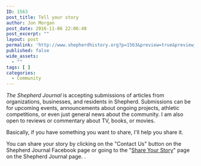 ```yaml
---
ID: 1563
post_title: Tell your story
author: Jon Morgan
post_date: 2016-11-06 22:06:48
post_excerpt: ""
layout: post
permalink: 'http://www.shepherdhistory.org?p=1563&preview=true&preview_id=1563'
published: false
wide_assets:
  - ""
tags: [ ]
categories:
  - Community
---
```

<em>The Shepherd Journal</em> is accepting submissions of articles from organizations, businesses, and residents in Shepherd. Submissions can be for upcoming events, announcements about ongoing projects, athletic competitions, or even just general news about the community. I am also open to reviews or commentary about TV, books, or movies.

Basically, if you have something you want to share, I'll help you share it.

You can share your story by clicking on the "Contact Us" button on the Shepherd Journal Facebook page or going to the "<a href="http://www.shepherdhistory.org/shepherdjournal/submit-your-story/">Share Your Story</a>" page on the Shepherd Journal page. .